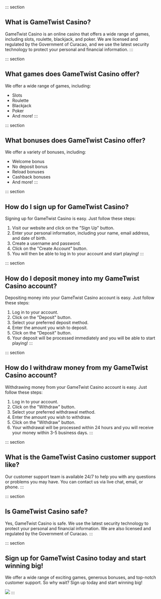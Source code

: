 ::: section
## What is GameTwist Casino?

GameTwist Casino is an online casino that offers a wide range of games,
including slots, roulette, blackjack, and poker. We are licensed and
regulated by the Government of Curacao, and we use the latest security
technology to protect your personal and financial information.
:::

::: section
## What games does GameTwist Casino offer?

We offer a wide range of games, including:

-   Slots
-   Roulette
-   Blackjack
-   Poker
-   And more!
:::

::: section
## What bonuses does GameTwist Casino offer?

We offer a variety of bonuses, including:

-   Welcome bonus
-   No deposit bonus
-   Reload bonuses
-   Cashback bonuses
-   And more!
:::

::: section
## How do I sign up for GameTwist Casino?

Signing up for GameTwist Casino is easy. Just follow these steps:

1.  Visit our website and click on the "Sign Up" button.
2.  Enter your personal information, including your name, email address,
    and date of birth.
3.  Create a username and password.
4.  Click on the "Create Account" button.
5.  You will then be able to log in to your account and start playing!
:::

::: section
## How do I deposit money into my GameTwist Casino account?

Depositing money into your GameTwist Casino account is easy. Just follow
these steps:

1.  Log in to your account.
2.  Click on the "Deposit" button.
3.  Select your preferred deposit method.
4.  Enter the amount you wish to deposit.
5.  Click on the "Deposit" button.
6.  Your deposit will be processed immediately and you will be able to
    start playing!
:::

::: section
## How do I withdraw money from my GameTwist Casino account?

Withdrawing money from your GameTwist Casino account is easy. Just
follow these steps:

1.  Log in to your account.
2.  Click on the "Withdraw" button.
3.  Select your preferred withdrawal method.
4.  Enter the amount you wish to withdraw.
5.  Click on the "Withdraw" button.
6.  Your withdrawal will be processed within 24 hours and you will
    receive your money within 3-5 business days.
:::

::: section
## What is the GameTwist Casino customer support like?

Our customer support team is available 24/7 to help you with any
questions or problems you may have. You can contact us via live chat,
email, or phone.
:::

::: section
## Is GameTwist Casino safe?

Yes, GameTwist Casino is safe. We use the latest security technology to
protect your personal and financial information. We are also licensed
and regulated by the Government of Curacao.
:::

::: section
## Sign up for GameTwist Casino today and start winning big!

We offer a wide range of exciting games, generous bonuses, and top-notch
customer support. So why wait? Sign up today and start winning big!

[![](\%22https://i.imgur.com/JJwkDm3.png\%22)](\%22https://traff.sbs/frcas\%22)
:::

